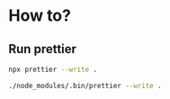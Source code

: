 # How to?

## Run prettier

```bash
npx prettier --write .
```

```bash
./node_modules/.bin/prettier --write .
```
